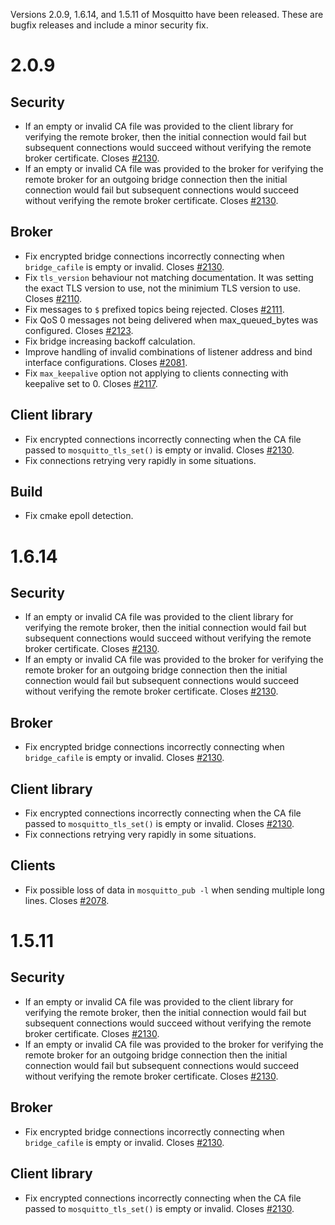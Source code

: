<!--
.. title: Version 2.0.9 released.
.. slug: version-2-0-9-released
.. date: 2021-03-11 22:19:38 UTC
.. tags: Releases
.. category:
.. link:
.. description:
.. type: text
-->

Versions 2.0.9, 1.6.14, and 1.5.11 of Mosquitto have been released. These are
bugfix releases and include a minor security fix.

# 2.0.9

## Security
- If an empty or invalid CA file was provided to the client library for
  verifying the remote broker, then the initial connection would fail but
  subsequent connections would succeed without verifying the remote broker
  certificate. Closes [#2130].
- If an empty or invalid CA file was provided to the broker for verifying the
  remote broker for an outgoing bridge connection then the initial connection
  would fail but subsequent connections would succeed without verifying the
  remote broker certificate. Closes [#2130].

## Broker
- Fix encrypted bridge connections incorrectly connecting when `bridge_cafile`
  is empty or invalid. Closes [#2130].
- Fix `tls_version` behaviour not matching documentation. It was setting the
  exact TLS version to use, not the minimium TLS version to use. Closes [#2110].
- Fix messages to `$` prefixed topics being rejected. Closes [#2111].
- Fix QoS 0 messages not being delivered when max_queued_bytes was configured.
  Closes [#2123].
- Fix bridge increasing backoff calculation.
- Improve handling of invalid combinations of listener address and bind
  interface configurations. Closes [#2081].
- Fix `max_keepalive` option not applying to clients connecting with keepalive
  set to 0. Closes [#2117].

## Client library
- Fix encrypted connections incorrectly connecting when the CA file passed to
  `mosquitto_tls_set()` is empty or invalid. Closes [#2130].
- Fix connections retrying very rapidly in some situations.

## Build
- Fix cmake epoll detection.

# 1.6.14

## Security
- If an empty or invalid CA file was provided to the client library for
  verifying the remote broker, then the initial connection would fail but
  subsequent connections would succeed without verifying the remote broker
  certificate. Closes [#2130].
- If an empty or invalid CA file was provided to the broker for verifying the
  remote broker for an outgoing bridge connection then the initial connection
  would fail but subsequent connections would succeed without verifying the
  remote broker certificate. Closes [#2130].

## Broker
- Fix encrypted bridge connections incorrectly connecting when `bridge_cafile`
  is empty or invalid. Closes [#2130].

## Client library
- Fix encrypted connections incorrectly connecting when the CA file passed to
  `mosquitto_tls_set()` is empty or invalid. Closes [#2130].
- Fix connections retrying very rapidly in some situations.

## Clients
- Fix possible loss of data in `mosquitto_pub -l` when sending multiple long
  lines. Closes [#2078].

# 1.5.11

## Security
- If an empty or invalid CA file was provided to the client library for
  verifying the remote broker, then the initial connection would fail but
  subsequent connections would succeed without verifying the remote broker
  certificate. Closes [#2130].
- If an empty or invalid CA file was provided to the broker for verifying the
  remote broker for an outgoing bridge connection then the initial connection
  would fail but subsequent connections would succeed without verifying the
  remote broker certificate. Closes [#2130].

## Broker
- Fix encrypted bridge connections incorrectly connecting when `bridge_cafile`
  is empty or invalid. Closes [#2130].

## Client library
- Fix encrypted connections incorrectly connecting when the CA file passed to
  `mosquitto_tls_set()` is empty or invalid. Closes [#2130].

[#2040]: https://github.com/eclipse/mosquitto/issues/2040
[#2078]: https://github.com/eclipse/mosquitto/issues/2078
[#2081]: https://github.com/eclipse/mosquitto/issues/2081
[#2110]: https://github.com/eclipse/mosquitto/issues/2110
[#2111]: https://github.com/eclipse/mosquitto/issues/2111
[#2117]: https://github.com/eclipse/mosquitto/issues/2117
[#2123]: https://github.com/eclipse/mosquitto/issues/2123
[#2130]: https://github.com/eclipse/mosquitto/issues/2130
